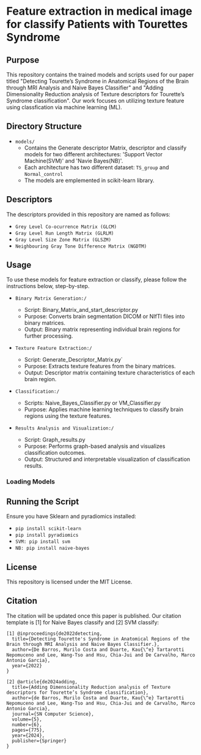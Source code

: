 # Feature extraction in medical image for classify Patients with Tourettes Syndrome

## Purpose
This repository contains the trained models and scripts used for our paper titled "Detecting Tourette’s Syndrome in Anatomical Regions of the Brain through MRI Analysis and Naive Bayes Classifier" and "Adding Dimensionality Reduction analysis of Texture descriptors for Tourette’s Syndrome classification". Our work focuses on utilizing texture feature using classfication via machine learning (ML).

## Directory Structure
- `models/`
  - Contains the Generate descriptor Matrix, descriptor and classify models for two different architectures: 'Support Vector Machine(SVM)' and 'Navie Bayes(NB)'.
  - Each architecture has two different dataset: `TS_group` and `Normal_control`
  - The models are emplemented in scikit-learn library.

## Descriptors
The descriptors provided in this repository are named as follows:
- `Grey Level Co-ocurrence Matrix (GLCM)`
- `Gray Level Run Length Matrix (GLRLM)`
- `Gray Level Size Zone Matrix (GLSZM)`
- `Neighbouring Gray Tone Difference Matrix (NGDTM)`

## Usage
To use these models for feature extraction or classify, please follow the instructions below, step-by-step.

- `Binary Matrix Generation:/`
  -  Script: Binary_Matrix_and_start_descriptor.py
  -  Purpose: Converts brain segmentation DICOM or NIfTI files into binary matrices.
  -  Output: Binary matrix representing individual brain regions for further processing.

- `Texture Feature Extraction:/`
  -  Script: Generate_Descriptor_Matrix.py`
  -  Purpose: Extracts texture features from the binary matrices.
  -  Output: Descriptor matrix containing texture characteristics of each brain region.

- `Classification:/`
  -  Scripts: Naive_Bayes_Classifier.py or VM_Classifier.py
  -  Purpose: Applies machine learning techniques to classify brain regions using the texture features.

- `Results Analysis and Visualization:/`
  -  Script: Graph_results.py
  -  Purpose: Performs graph-based analysis and visualizes classification outcomes.
  -  Output: Structured and interpretable visualization of classification results.

### Loading Models

## Running the Script
Ensure you have Sklearn and pyradiomics installed: 
- `pip install scikit-learn`
- `pip install pyradiomics`
- `SVM: pip install svm`
- `NB: pip install naive-bayes`

## License

This repository is licensed under the MIT License.

## Citation

The citation will be updated once this paper is published. Our citation template is [1] for Naive Bayes classify and [2] SVM classify:

```vbnet
[1] @inproceedings{de2022detecting,
  title={Detecting Tourette's Syndrome in Anatomical Regions of the Brain through MRI Analysis and Naive Bayes Classifier.},
  author={De Barros, Murilo Costa and Duarte, Kau{\^e} Tartarotti Nepomuceno and Lee, Wang-Tso and Hsu, Chia-Jui and De Carvalho, Marco Antonio Garcia},
  year={2022}
}

[2] @article{de2024adding,
  title={Adding Dimensionality Reduction analysis of Texture descriptors for Tourette’s Syndrome classification},
  author={de Barros, Murilo Costa and Duarte, Kau{\^e} Tartarotti Nepomuceno and Lee, Wang-Tso and Hsu, Chia-Jui and de Carvalho, Marco Antonio Garcia},
  journal={SN Computer Science},
  volume={5},
  number={6},
  pages={775},
  year={2024},
  publisher={Springer}
}
```
